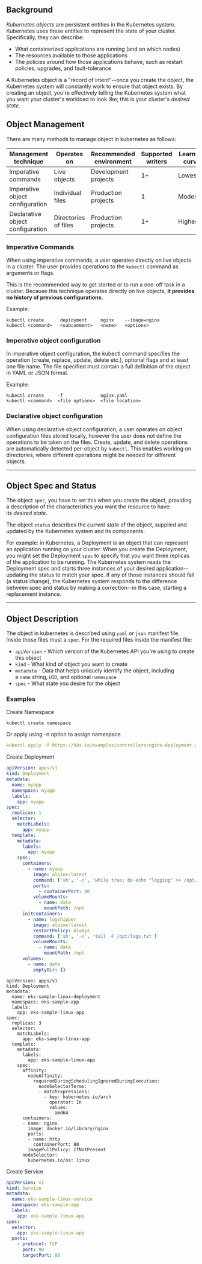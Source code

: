 ## Background
_Kubernetes objects_ are persistent entities in the Kubernetes system. Kubernetes uses these entities to represent the state of your cluster. Specifically, they can describe:
- What containerized applications are running (and on which nodes)
- The resources available to those applications
- The policies around how those applications behave, such as restart policies, upgrades, and fault-tolerance

A Kubernetes object is a "record of intent"--once you create the object, the Kubernetes system will constantly work to ensure that object exists. By creating an object, you're effectively telling the Kubernetes system what you want your cluster's workload to look like; this is your cluster's _desired state_.

## Object Management
There are many methods to manage object in kubernetes as follows:

|Management technique|Operates on|Recommended environment|Supported writers|Learning curve|
|---|---|---|---|---|
|Imperative commands|Live objects|Development projects|1+|Lowest|
|Imperative object configuration|Individual files|Production projects|1|Moderate|
|Declarative object configuration|Directories of files|Production projects|1+|Highest|

### Imperative Commands
When using imperative commands, a user operates directly on live objects in a cluster. The user provides operations to the `kubectl` command as arguments or flags.

This is the recommended way to get started or to run a one-off task in a cluster. Because this technique operates directly on live objects, **it provides no history of previous configurations.**

Example:
```
kubectl create      deployment     nginx    --image=nginx
kubectl <command>   <subcomment>   <name>   <options>    
```

### Imperative object configuration
In imperative object configuration, the kubectl command specifies the operation (create, replace, update, delete etc.), optional flags and at least one file name. The file specified must contain a full definition of the object in YAML or JSON format.

Example:
```
kubectl create     -f              nginx.yaml
kubectl <command>  <file options>  <file location>
```

### Declarative object configuration

When using declarative object configuration, a user operates on object configuration files stored locally, however the user does not define the operations to be taken on the files. Create, update, and delete operations are automatically detected per-object by `kubectl`. This enables working on directories, where different operations might be needed for different objects.

---

## Object Spec and Status
The object `spec`, you have to set this when you create the object, providing a description of the characteristics you want the resource to have: its _desired state_.

The object `status` describes the _current state_ of the object, supplied and updated by the Kubernetes system and its components.

For example: in Kubernetes, a Deployment is an object that can represent an application running on your cluster. When you create the Deployment, you might set the Deployment `spec` to specify that you want three replicas of the application to be running. The Kubernetes system reads the Deployment spec and starts three instances of your desired application--updating the status to match your spec. If any of those instances should fail (a status change), the Kubernetes system responds to the difference between spec and status by making a correction--in this case, starting a replacement instance.

---

## Object Description
The object in kubernetes is described using `yaml` or `json` manifest file. Inside those files must a `spec`. For the required files inside the manifest file:
- `apiVersion` - Which version of the Kubernetes API you're using to create this object
- `kind` - What kind of object you want to create
- `metadata` - Data that helps uniquely identify the object, including a `name` string, `UID`, and optional `namespace`
- `spec` - What state you desire for the object



### Examples
Create Namespace
```
kubectl create namespace
```

Or apply using -n option to assign namespace
```yaml
kubectl apply -f https://k8s.io/examples/controllers/nginx-deployment.yaml -n my-namespace
```

Create Deployment
```yaml
apiVersion: apps/v1
kind: Deployment
metadata:
  name: myapp
  namespace: myapp
  labels:
    app: myapp
spec:
  replicas: 1
  selector:
    matchLabels:
      app: myapp
  template:
    metadata:
      labels:
        app: myapp
    spec:
      containers:
        - name: myapp
          image: alpine:latest
          command: ['sh', '-c', 'while true; do echo "logging" >> /opt/logs.txt; sleep 1; done']
		  ports:
			- containerPort: 80
          volumeMounts:
            - name: data
              mountPath: /opt
      initContainers:
        - name: logshipper
          image: alpine:latest
          restartPolicy: Always
          command: ['sh', '-c', 'tail -F /opt/logs.txt']
          volumeMounts:
            - name: data
              mountPath: /opt
      volumes:
        - name: data
          emptyDir: {}
```

```
apiVersion: apps/v1
kind: Deployment
metadata:
  name: eks-sample-linux-deployment
  namespace: eks-sample-app
  labels:
    app: eks-sample-linux-app
spec:
  replicas: 3
  selector:
    matchLabels:
      app: eks-sample-linux-app
  template:
    metadata:
      labels:
        app: eks-sample-linux-app
    spec:
      affinity:
        nodeAffinity:
          requiredDuringSchedulingIgnoredDuringExecution:
            nodeSelectorTerms:
            - matchExpressions:
              - key: kubernetes.io/arch
                operator: In
                values:
                - amd64
      containers:
      - name: nginx
        image: docker.io/library/nginx
        ports:
        - name: http
          containerPort: 80
        imagePullPolicy: IfNotPresent
      nodeSelector:
        kubernetes.io/os: linux
```

Create Service
```yaml
apiVersion: v1
kind: Service
metadata:
  name: eks-sample-linux-service
  namespace: eks-sample-app
  labels:
    app: eks-sample-linux-app
spec:
  selector:
    app: eks-sample-linux-app
  ports:
    - protocol: TCP
      port: 80
      targetPort: 80
```
